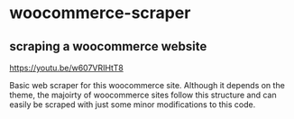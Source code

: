 # woocommerce-scraper

## scraping a woocommerce website

https://youtu.be/w607VRIHtT8

Basic web scraper for this woocommerce site. Although it depends on the theme, the majoirty of woocommerce sites follow this structure and can easily be scraped with just some minor modifications to this code.
